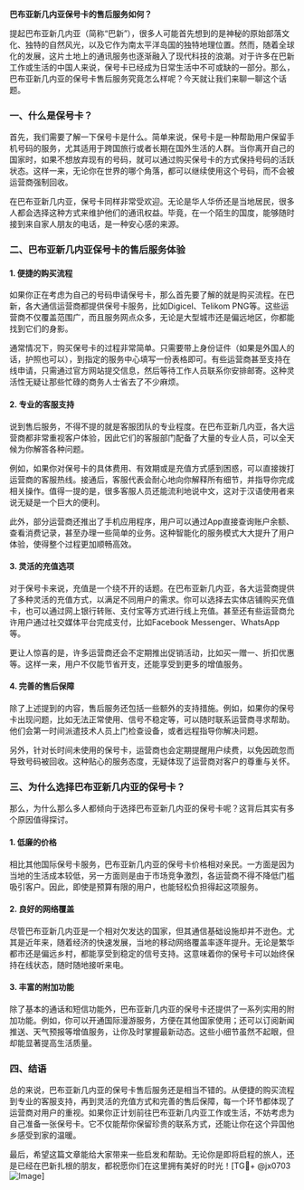 **巴布亚新几内亚保号卡的售后服务如何？**

提起巴布亚新几内亚（简称“巴新”），很多人可能首先想到的是神秘的原始部落文化、独特的自然风光，以及它作为南太平洋岛国的独特地理位置。然而，随着全球化的发展，这片土地上的通讯服务也逐渐融入了现代科技的浪潮。对于许多在巴新工作或生活的中国人来说，保号卡已经成为日常生活中不可或缺的一部分。那么，巴布亚新几内亚的保号卡售后服务究竟怎么样呢？今天就让我们来聊一聊这个话题。

### 一、什么是保号卡？

首先，我们需要了解一下保号卡是什么。简单来说，保号卡是一种帮助用户保留手机号码的服务，尤其适用于跨国旅行或者长期在国外生活的人群。当你离开自己的国家时，如果不想放弃现有的号码，就可以通过购买保号卡的方式保持号码的活跃状态。这样一来，无论你在世界的哪个角落，都可以继续使用这个号码，而不会被运营商强制回收。

在巴布亚新几内亚，保号卡同样非常受欢迎。无论是华人华侨还是当地居民，很多人都会选择这种方式来维护他们的通讯权益。毕竟，在一个陌生的国度，能够随时接到来自家人朋友的电话，是一种安心感的来源。

### 二、巴布亚新几内亚保号卡的售后服务体验

#### 1. **便捷的购买流程**
如果你正在考虑为自己的号码申请保号卡，那么首先要了解的就是购买流程。在巴新，各大通信运营商都提供保号卡服务，比如Digicel、Telikom PNG等。这些运营商不仅覆盖范围广，而且服务网点众多，无论是大型城市还是偏远地区，你都能找到它们的身影。

通常情况下，购买保号卡的过程非常简单。只需要带上身份证件（如果是外国人的话，护照也可以），到指定的服务中心填写一份表格即可。有些运营商甚至支持在线申请，只需通过官方网站提交信息，然后等待工作人员联系你安排邮寄。这种灵活性无疑让那些忙碌的商务人士省去了不少麻烦。

#### 2. **专业的客服支持**
说到售后服务，不得不提的就是客服团队的专业程度。在巴布亚新几内亚，各大运营商都非常重视客户体验，因此它们的客服部门配备了大量的专业人员，可以全天候为你解答各种问题。

例如，如果你对保号卡的具体费用、有效期或是充值方式感到困惑，可以直接拨打运营商的客服热线。接通后，客服代表会耐心地向你解释所有细节，并指导你完成相关操作。值得一提的是，很多客服人员还能流利地说中文，这对于汉语使用者来说无疑是一个巨大的便利。

此外，部分运营商还推出了手机应用程序，用户可以通过App直接查询账户余额、查看消费记录，甚至办理一些简单的业务。这种智能化的服务模式大大提升了用户体验，使得整个过程更加顺畅高效。

#### 3. **灵活的充值选项**
对于保号卡来说，充值是一个绕不开的话题。在巴布亚新几内亚，各大运营商提供了多种灵活的充值方式，以满足不同用户的需求。你可以选择去实体店铺购买充值卡，也可以通过网上银行转账、支付宝等方式进行线上充值。甚至还有些运营商允许用户通过社交媒体平台完成支付，比如Facebook Messenger、WhatsApp等。

更让人惊喜的是，许多运营商还会不定期推出促销活动，比如买一赠一、折扣优惠等。这样一来，用户不仅能节省开支，还能享受到更多的增值服务。

#### 4. **完善的售后保障**
除了上述提到的内容，售后服务还包括一些额外的支持措施。例如，如果你的保号卡出现问题，比如无法正常使用、信号不稳定等，可以随时联系运营商寻求帮助。他们会第一时间派遣技术人员上门检查设备，或者远程指导你解决问题。

另外，针对长时间未使用的保号卡，运营商也会定期提醒用户续费，以免因疏忽而导致号码被回收。这种贴心的服务态度，无疑体现了运营商对客户的尊重与关怀。

### 三、为什么选择巴布亚新几内亚的保号卡？

那么，为什么那么多人都倾向于选择巴布亚新几内亚的保号卡呢？这背后其实有多个原因值得探讨。

#### 1. **低廉的价格**
相比其他国际保号卡服务，巴布亚新几内亚的保号卡价格相对亲民。一方面是因为当地的生活成本较低，另一方面则是由于市场竞争激烈，各运营商不得不降低门槛吸引客户。因此，即使是预算有限的用户，也能轻松负担得起这项服务。

#### 2. **良好的网络覆盖**
尽管巴布亚新几内亚是一个相对欠发达的国家，但其通信基础设施却并不逊色。尤其是近年来，随着经济的快速发展，当地的移动网络覆盖率逐年提升。无论是繁华都市还是偏远乡村，都能享受到稳定的信号支持。这意味着你的保号卡可以始终保持在线状态，随时随地接听来电。

#### 3. **丰富的附加功能**
除了基本的通话和短信功能外，巴布亚新几内亚的保号卡还提供了一系列实用的附加功能。例如，你可以开通国际漫游服务，方便在其他国家使用；还可以订阅新闻推送、天气预报等增值服务，让你及时掌握最新动态。这些小细节虽然不起眼，但却能显著提高生活质量。

### 四、结语

总的来说，巴布亚新几内亚的保号卡售后服务还是相当不错的。从便捷的购买流程到专业的客服支持，再到灵活的充值方式和完善的售后保障，每一个环节都体现了运营商对用户的重视。如果你正计划前往巴布亚新几内亚工作或生活，不妨考虑为自己准备一张保号卡。它不仅能帮你保留珍贵的联系方式，还能让你在这个异国他乡感受到家的温暖。

最后，希望这篇文章能给大家带来一些启发和帮助。无论你是即将启程的旅人，还是已经在巴新扎根的朋友，都祝愿你们在这里拥有美好的时光！[TG💪+ @jx0703 ![Image](https://github.com/user-attachments/assets/dbca1d08-cadb-493c-b0ec-ad6f7a83f270)]